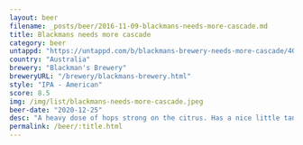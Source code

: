 ```yaml
---
layout: beer
filename: _posts/beer/2016-11-09-blackmans-needs-more-cascade.md
title: Blackmans needs more cascade
category: beer
untappd: "https://untappd.com/b/blackmans-brewery-needs-more-cascade/4058774"
country: "Australia"
brewery: "Blackman's Brewery"
breweryURL: "/brewery/blackmans-brewery.html"
style: "IPA - American"
score: 8.5
img: /img/list/blackmans-needs-more-cascade.jpeg
beer-date: "2020-12-25"
desc: "A heavy dose of hops strong on the citrus. Has a nice little tang at the end that makes you want to come back for another sip.A good old school IPA"
permalink: /beer/:title.html
---
```

